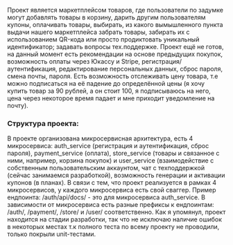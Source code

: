 Проект является маркетплейсом товаров, где пользователи по задумке могут добавлять товары в корзину, дарить другим пользователям купоны, оплачивать товары, выбирать, из какого вымышленного пункта выдачи нашего маркетплейса забрать товары, забирать их с использованием QR-кода или просто продиктовать уникальный идентификатор; задавать вопросы тех.поддержке. Проект ещё не готов, на данный момент есть рекомендации на основе предыдущих покупок, возможность оплаты через Юкассу и Stripe, регистрация/аутентификация, редактирование персональных данных, сброс пароля, смена почты, пароля. Есть возможность отслеживать цену товара, т.е можно подписаться на её падение до определённой цены (я хочу купить товар за 90 рублей, а он стоит 100, я подписываюсь на него, цена через некоторое время падает и мне приходит уведомление на почту).

### Структура проекта:
В проекте организована микросервисная архитектура, есть 4 микросервиса: auth_service (регистрация и аутентификация, сброс пароля), payment_service (оплата), store_service (товары и связанное с ними, например, корзина покупок) и user_service (взаимодействие с собственным пользовательским аккаунтом, чат с техподдержкой (сейчас занимаемся разработкой), возможность генерации и активации купонов (в планах).
В связи с тем, что проект реализуется в рамках 4 микросервисов, у каждого микросервиса есть свой сваггер. Пример ендпоинта: /auth/api/docs/ - это для микросервиса auth_service. В зависимости от микросервиса есть разные префиксы к ендпоинтам: /auth/, /payment/, /store/ и /user/ соответственно.
Как я упомянул, проект находится на стадии разработки, так что не исключаю наличие ошибок в некоторых местах т.к полного теста по всему проекту не проводили, только покрыли unit-тестами.
